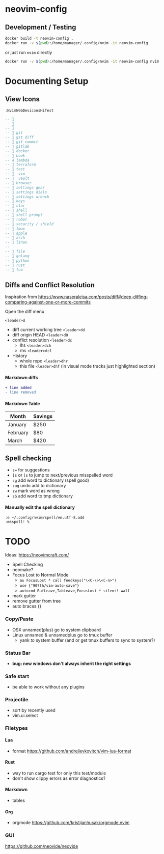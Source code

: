 # neovim-config

## Development / Testing

```bash
docker build -t neovim-config .
docker run -v $(pwd):/home/manager/.config/nvim -it neovim-config
```

or just run `nvim` directly
```bash
docker run -v $(pwd):/home/manager/.config/nvim -it neovim-config nvim
```


# Documenting Setup

## View Icons

```
:NvimWebDeviconsHiTest
```

```lua
-- 󰆧
-- 
-- 󰗀
--  git
--  git diff
-- 󰜘 git commit
--  gitlab
-- 󰡨 docker
--  book
-- λ lambda
--  terraform
--  test
--   vim
--   vault
--  browser
--  settings gear
--  settings dials
--  settings wrench
--  keys
--  star
--  shell
--  shell prompt
-- 󰚩 robot
-- 󰒃 security / shield
--  tmux
--  apple
-- 󰣇 arch
--  linux
--
--  file
--  golang
--  python
--  rust
--  lua
```


## Diffs and Conflict Resolution

Inspiration from https://www.naseraleisa.com/posts/diff#deep-diffing-comparing-against-one-or-more-commits

Open the diff menu
```
<leader>d
```

- diff current working tree `<leader>dd`
- diff origin HEAD `<leader>dO`
- conflict resolution `<leader>dc`
    - lhs `<leader>dch`
    - rhs `<leader>dcl`
- History
    - whole repo `<leader>dhr`
    - this file `<leader>dhf` (in visual mode tracks just highlighted section)

#### Markdown diffs

```diff
+ line added
- line removed
```

#### Markdown Table

| Month    | Savings |
| -------- | ------- |
| January  | $250    |
| February | $80     |
| March    | $420    |



## Spell checking

- `z=` for suggestions
- `]s` or `[s` to jump to next/previous misspelled word
- `zg` add word to dictionary (spell good)
- `zug` undo add to dictionary
- `zw` mark word as wrong
- `zG` add word to tmp dictionary

#### Manually edit the spell dictionary
```
:e ~/.config/nvim/spell/en.utf-8.add
:mkspell! %
```

# TODO
Ideas: https://neovimcraft.com/


- Spell Checking
- neomake?
- Focus Lost to Normal Mode
  - `au FocusLost * call feedkeys("\<C-\>\<C-n>")`
  - `use {"907th/vim-auto-save"}`
  - `autocmd BufLeave,TabLeave,FocusLost * silent! wall`
- mark gutter
- remove gutter from tree
- auto braces {}

### Copy/Paste
- OSX unnamed(plus) go to system clipboard
- Linux unnamed & unnamedplus go to tmux buffer
  - yank to system buffer (and or get tmux buffers to sync to system?)

### Status Bar
- **bug: new windows don't always inherit the right settings**

### Safe start
- be able to work without any plugins

### Projectile
- sort by recently used
- vim.ui.select

### Filetypes
#### Lua
- format https://github.com/andrejlevkovitch/vim-lua-format

#### Rust
- way to run cargo test for only this test/module
- don't show clippy errors as error diagnostics?

#### Markdown
- tables
#### Org
- orgmode https://github.com/kristijanhusak/orgmode.nvim

### GUI
https://github.com/neovide/neovide
